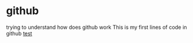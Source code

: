 # github
trying to understand how does github work
This is my first lines of code in github
<a href=https://www.camping-portland.fr>test</a>
